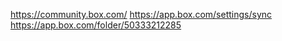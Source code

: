 https://community.box.com/
https://app.box.com/settings/sync
https://app.box.com/folder/50333212285
